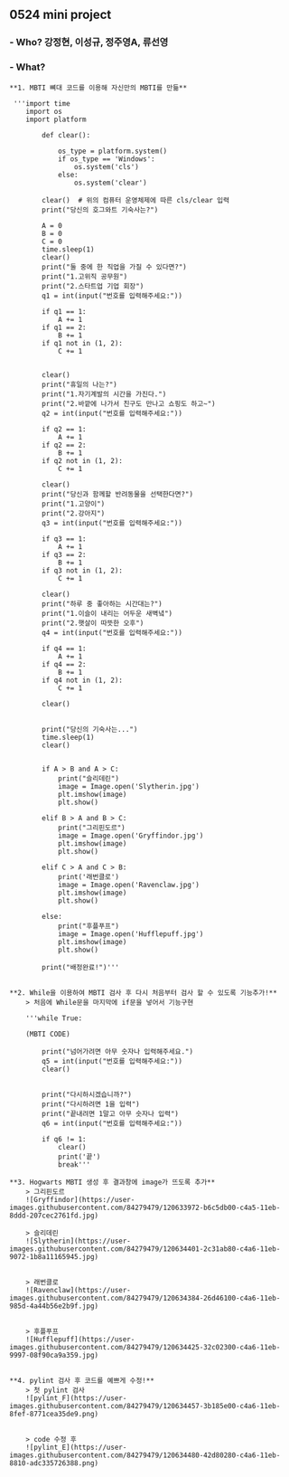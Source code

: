 
## **0524 mini project**
### - Who? 강정현, 이성규, 정주영A, 류선영
### - What?
    **1. MBTI 뼈대 코드를 이용해 자신만의 MBTI를 만듦**
    
     '''import time
        import os
        import platform

            def clear():   

                os_type = platform.system()
                if os_type == 'Windows':
                    os.system('cls')   
                else:
                    os.system('clear')

            clear()  # 위의 컴퓨터 운영체제에 따른 cls/clear 입력
            print("당신의 호그와트 기숙사는?")

            A = 0
            B = 0
            C = 0
            time.sleep(1) 
            clear()  
            print("둘 중에 한 직업을 가질 수 있다면?")
            print("1.고위직 공무원")
            print("2.스타트업 기업 회장")
            q1 = int(input("번호를 입력해주세요:"))

            if q1 == 1:  
                A += 1
            if q1 == 2:  
                B += 1
            if q1 not in (1, 2):
                C += 1


            clear()
            print("휴일의 나는?")
            print("1.자기계발의 시간을 가진다.")
            print("2.바깥에 나가서 친구도 만나고 쇼핑도 하고~")
            q2 = int(input("번호를 입력해주세요:"))

            if q2 == 1:
                A += 1
            if q2 == 2:
                B += 1
            if q2 not in (1, 2):
                C += 1

            clear()
            print("당신과 함께할 반려동물을 선택한다면?")
            print("1.고양이")
            print("2.강아지")
            q3 = int(input("번호를 입력해주세요:"))

            if q3 == 1:
                A += 1
            if q3 == 2:
                B += 1
            if q3 not in (1, 2):
                C += 1

            clear()
            print("하루 중 좋아하는 시간대는?")
            print("1.이슬이 내리는 어두운 새벽녘")
            print("2.햇살이 따뜻한 오후")
            q4 = int(input("번호를 입력해주세요:"))

            if q4 == 1:
                A += 1
            if q4 == 2:
                B += 1
            if q4 not in (1, 2):
                C += 1

            clear()


            print("당신의 기숙사는...")
            time.sleep(1)
            clear()


            if A > B and A > C:
                print("슬리데린")
                image = Image.open('Slytherin.jpg')
                plt.imshow(image)
                plt.show()

            elif B > A and B > C:
                print("그리핀도르")
                image = Image.open('Gryffindor.jpg')
                plt.imshow(image)
                plt.show()

            elif C > A and C > B:
                print('래번클로')
                image = Image.open('Ravenclaw.jpg')
                plt.imshow(image)
                plt.show()

            else:
                print("후플푸프")
                image = Image.open('Hufflepuff.jpg')
                plt.imshow(image)
                plt.show()

            print("배정완료!")'''
            
            
    **2. While을 이용하여 MBTI 검사 후 다시 처음부터 검사 할 수 있도록 기능추가!**
        > 처음에 While문을 마지막에 if문을 넣어서 기능구현 
        
        '''while True:

        (MBTI CODE)

            print("넘어가려면 아무 숫자나 입력해주세요.")
            q5 = int(input("번호를 입력해주세요:"))
            clear()


            print("다시하시겠습니까?")
            print("다시하려면 1을 입력")
            print("끝내려면 1말고 아무 숫자나 입력")
            q6 = int(input("번호를 입력해주세요:"))

            if q6 != 1:
                clear()
                print('끝')
                break'''
                
    **3. Hogwarts MBTI 생성 후 결과창에 image가 뜨도록 추가**
        > 그리핀도르
        ![Gryffindor](https://user-images.githubusercontent.com/84279479/120633972-b6c5db00-c4a5-11eb-8ddd-207cec2761fd.jpg)

        > 슬리데린
        ![Slytherin](https://user-images.githubusercontent.com/84279479/120634401-2c31ab80-c4a6-11eb-9072-1b8a11165945.jpg)


        > 래번클로
        ![Ravenclaw](https://user-images.githubusercontent.com/84279479/120634384-26d46100-c4a6-11eb-985d-4a44b56e2b9f.jpg)


        > 후플푸프
        ![Hufflepuff](https://user-images.githubusercontent.com/84279479/120634425-32c02300-c4a6-11eb-9997-08f90ca9a359.jpg)


    **4. pylint 검사 후 코드를 예쁘게 수정!**
        > 첫 pylint 검사
        ![pylint_F](https://user-images.githubusercontent.com/84279479/120634457-3b185e00-c4a6-11eb-8fef-8771cea35de9.png)


        > code 수정 후
        ![pylint_E](https://user-images.githubusercontent.com/84279479/120634480-42d80280-c4a6-11eb-8810-adc335726388.png)


